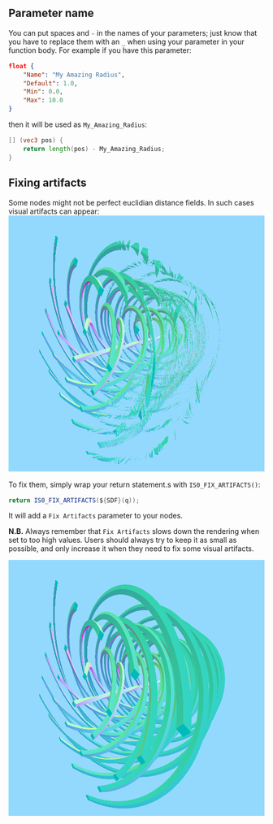 ## Parameter name

You can put spaces and `-` in the names of your parameters; just know that you have to replace them with an `_` when using your parameter in your function body. For example if you have this parameter:
```json
float {
    "Name": "My Amazing Radius",
    "Default": 1.0,
    "Min": 0.0,
    "Max": 10.0
}
```

then it will be used as `My_Amazing_Radius`:
```glsl
[] (vec3 pos) {
    return length(pos) - My_Amazing_Radius;
}
```

## Fixing artifacts

Some nodes might not be perfect euclidian distance fields. In such cases visual artifacts can appear:
![Visual artifacts due to approximate distance fields](./with_artifacts.png)

To fix them, simply wrap your return statement.s with `IS0_FIX_ARTIFACTS()`:
```glsl
return IS0_FIX_ARTIFACTS(${SDF}(q)); 
```

It will add a `Fix Artifacts` parameter to your nodes.

**N.B.** Always remember that `Fix Artifacts` slows down the rendering when set to too high values. Users should always try to keep it as small as possible, and only increase it when they need to fix some visual artifacts.

![Fixed visual artifacts](./without_artifacts.png)